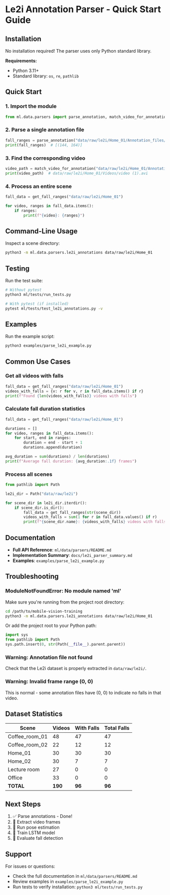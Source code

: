# Le2i Annotation Parser - Quick Start Guide

## Installation

No installation required! The parser uses only Python standard library.

**Requirements:**
- Python 3.11+
- Standard library: `os`, `re`, `pathlib`

## Quick Start

### 1. Import the module

```python
from ml.data.parsers import parse_annotation, match_video_for_annotation, get_fall_ranges
```

### 2. Parse a single annotation file

```python
fall_ranges = parse_annotation("data/raw/le2i/Home_01/Annotation_files/video (1).txt")
print(fall_ranges)  # [(144, 164)]
```

### 3. Find the corresponding video

```python
video_path = match_video_for_annotation("data/raw/le2i/Home_01/Annotation_files/video (1).txt")
print(video_path)  # data/raw/le2i/Home_01/Videos/video (1).avi
```

### 4. Process an entire scene

```python
fall_data = get_fall_ranges("data/raw/le2i/Home_01")

for video, ranges in fall_data.items():
    if ranges:
        print(f"{video}: {ranges}")
```

## Command-Line Usage

Inspect a scene directory:

```bash
python3 -m ml.data.parsers.le2i_annotations data/raw/le2i/Home_01
```

## Testing

Run the test suite:

```bash
# Without pytest
python3 ml/tests/run_tests.py

# With pytest (if installed)
pytest ml/tests/test_le2i_annotations.py -v
```

## Examples

Run the example script:

```bash
python3 examples/parse_le2i_example.py
```

## Common Use Cases

### Get all videos with falls

```python
fall_data = get_fall_ranges("data/raw/le2i/Home_01")
videos_with_falls = {v: r for v, r in fall_data.items() if r}
print(f"Found {len(videos_with_falls)} videos with falls")
```

### Calculate fall duration statistics

```python
fall_data = get_fall_ranges("data/raw/le2i/Home_01")

durations = []
for video, ranges in fall_data.items():
    for start, end in ranges:
        duration = end - start + 1
        durations.append(duration)

avg_duration = sum(durations) / len(durations)
print(f"Average fall duration: {avg_duration:.1f} frames")
```

### Process all scenes

```python
from pathlib import Path

le2i_dir = Path("data/raw/le2i")

for scene_dir in le2i_dir.iterdir():
    if scene_dir.is_dir():
        fall_data = get_fall_ranges(str(scene_dir))
        videos_with_falls = sum(1 for r in fall_data.values() if r)
        print(f"{scene_dir.name}: {videos_with_falls} videos with falls")
```

## Documentation

- **Full API Reference**: `ml/data/parsers/README.md`
- **Implementation Summary**: `docs/le2i_parser_summary.md`
- **Examples**: `examples/parse_le2i_example.py`

## Troubleshooting

### ModuleNotFoundError: No module named 'ml'

Make sure you're running from the project root directory:

```bash
cd /path/to/mobile-vision-training
python3 -m ml.data.parsers.le2i_annotations data/raw/le2i/Home_01
```

Or add the project root to your Python path:

```python
import sys
from pathlib import Path
sys.path.insert(0, str(Path(__file__).parent.parent))
```

### Warning: Annotation file not found

Check that the Le2i dataset is properly extracted in `data/raw/le2i/`.

### Warning: Invalid frame range (0, 0)

This is normal - some annotation files have (0, 0) to indicate no falls in that video.

## Dataset Statistics

| Scene          | Videos | With Falls | Total Falls |
|----------------|--------|------------|-------------|
| Coffee_room_01 | 48     | 47         | 47          |
| Coffee_room_02 | 22     | 12         | 12          |
| Home_01        | 30     | 30         | 30          |
| Home_02        | 30     | 7          | 7           |
| Lecture room   | 27     | 0          | 0           |
| Office         | 33     | 0          | 0           |
| **TOTAL**      | **190**| **96**     | **96**      |

## Next Steps

1. ✅ Parse annotations - Done!
2. 🔄 Extract video frames
3. 🔄 Run pose estimation
4. 🔄 Train LSTM model
5. 🔄 Evaluate fall detection

## Support

For issues or questions:
- Check the full documentation in `ml/data/parsers/README.md`
- Review examples in `examples/parse_le2i_example.py`
- Run tests to verify installation: `python3 ml/tests/run_tests.py`

